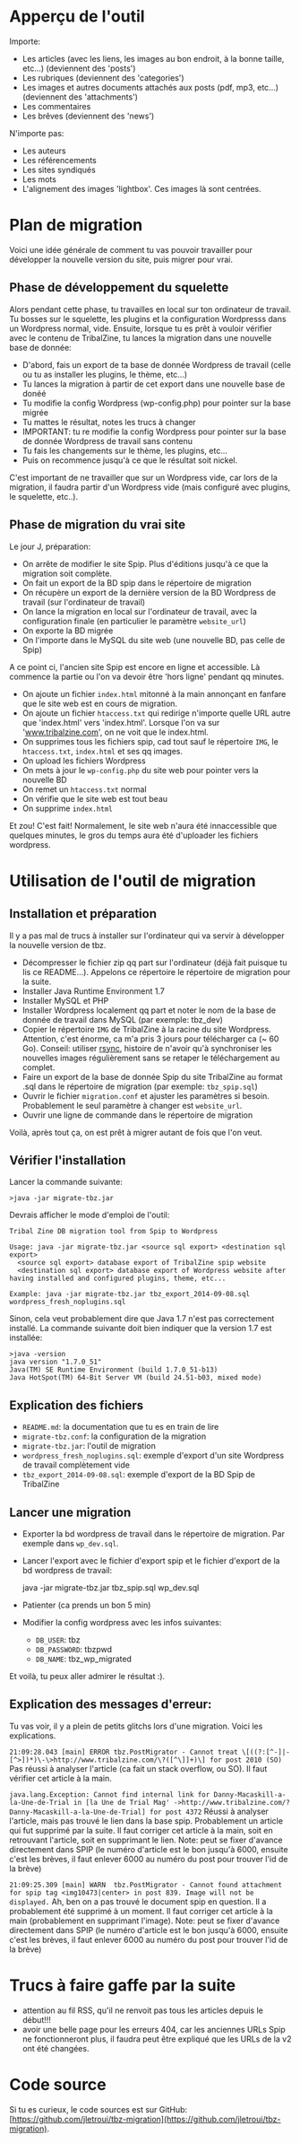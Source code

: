 Apperçu de l'outil
==================

Importe:

- Les articles (avec les liens, les images au bon endroit, à la bonne taille, etc...) (deviennent des 'posts')
- Les rubriques (deviennent des 'categories')
- Les images et autres documents attachés aux posts (pdf, mp3, etc...) (deviennent des 'attachments')
- Les commentaires
- Les brêves (deviennent des 'news')

N'importe pas:

- Les auteurs
- Les référencements
- Les sites syndiqués
- Les mots
- L'alignement des images 'lightbox'. Ces images là sont centrées.

Plan de migration
=================

Voici une idée générale de comment tu vas pouvoir travailler pour développer la nouvelle version du site, puis migrer pour vrai.

Phase de développement du squelette
-----------------------------------

Alors pendant cette phase, tu travailles en local sur ton ordinateur de travail. Tu bosses sur le squelette, les plugins et la configuration Wordpresss dans un Wordpress normal, vide. 
Ensuite, lorsque tu es prêt à vouloir vérifier avec le contenu de TribalZine, tu lances la migration dans une nouvelle base de donnée:

- D'abord, fais un export de ta base de donnée Wordpress de travail (celle ou tu as installer les plugins, le thème, etc...)
- Tu lances la migration à partir de cet export dans une nouvelle base de donéé
- Tu modifie la config Wordpress (wp-config.php) pour pointer sur la base migrée
- Tu mattes le résultat, notes les trucs à changer
- IMPORTANT: tu re modifie la config Wordpress pour pointer sur la base de donnée Wordpress de travail sans contenu
- Tu fais les changements sur le thème, les plugins, etc...
- Puis on recommence jusqu'à ce que le résultat soit nickel.

C'est important de ne travailler que sur un Wordpress vide, car lors de la migration, il faudra partir d'un Wordpress vide (mais configuré avec plugins, le squelette, etc..).

Phase de migration du vrai site
-------------------------------

Le jour J, préparation:

- On arrête de modifier le site Spip. Plus d'éditions jusqu'à ce que la migration soit complète.
- On fait un export de la BD spip dans le répertoire de migration
- On récupère un export de la dernière version de la BD Wordpress de travail (sur l'ordinateur de travail)
- On lance la migration en local sur l'ordinateur de travail, avec la configuration finale (en particulier le paramètre `website_url`)
- On exporte la BD migrée
- On l'importe dans le MySQL du site web (une nouvelle BD, pas celle de Spip)

A ce point ci, l'ancien site Spip est encore en ligne et accessible. Là commence la partie ou l'on va devoir être 'hors ligne' pendant qq minutes.

- On ajoute un fichier `index.html` mitonné à la main annonçant en fanfare que le site web est en cours de migration. 
- On ajoute un fichier `htaccess.txt` qui redirige n'importe quelle URL autre que 'index.html' vers 'index.html'. Lorsque l'on va sur 'www.tribalzine.com', on ne voit que le index.html.
- On supprimes tous les fichiers spip, cad tout sauf le répertoire `IMG`, le `htaccess.txt`, `index.html` et ses qq images.
- On upload les fichiers Wordpress
- On mets à jour le `wp-config.php` du site web pour pointer vers la nouvelle BD
- On remet un `htaccess.txt` normal
- On vérifie que le site web est tout beau
- On supprime `index.html`

Et zou! C'est fait! Normalement, le site web n'aura été innaccessible que quelques minutes, le gros du temps aura été d'uploader les fichiers wordpress.

Utilisation de l'outil de migration
===================================

Installation et préparation
---------------------------

Il y a pas mal de trucs à installer sur l'ordinateur qui va servir à développer la nouvelle version de tbz.

- Décompresser le fichier zip qq part sur l'ordinateur (déjà fait puisque tu lis ce README...). Appelons ce répertoire le répertoire de migration pour la suite.
- Installer Java Runtime Environment 1.7
- Installer MySQL et PHP
- Installer Wordpress localement qq part et noter le nom de la base de donnée de travail dans MySQL (par exemple: tbz_dev)
- Copier le répertoire `IMG` de TribalZine à la racine du site Wordpress. Attention, c'est énorme, ca m'a pris 3 jours pour télécharger ca (~ 60 Go). Conseil: utiliser [rsync](https://www.digitalocean.com/community/tutorials/how-to-use-rsync-to-sync-local-and-remote-directories-on-a-vps), histoire de n'avoir qu'à synchroniser les nouvelles images régulièrement sans se retaper le téléchargement au complet. 
- Faire un export de la base de donnée Spip du site TribalZine au format .sql dans le répertoire de migration (par exemple: `tbz_spip.sql`)
- Ouvrir le fichier `migration.conf` et ajuster les paramètres si besoin. Probablement le seul paramètre à changer est `website_url`.
- Ouvrir une ligne de commande dans le répertoire de migration

Voilà, après tout ça, on est prêt à migrer autant de fois que l'on veut.

Vérifier l'installation
-----------------------

Lancer la commande suivante:

    >java -jar migrate-tbz.jar

Devrais afficher le mode d'emploi de l'outil:

    Tribal Zine DB migration tool from Spip to Wordpress
    
    Usage: java -jar migrate-tbz.jar <source sql export> <destination sql export>
      <source sql export> database export of TribalZine spip website
      <destination sql export> database export of Wordpress website after having installed and configured plugins, theme, etc...
    
    Example: java -jar migrate-tbz.jar tbz_export_2014-09-08.sql wordpress_fresh_noplugins.sql
    
Sinon, cela veut probablement dire que Java 1.7 n'est pas correctement installé. La commande suivante doit bien indiquer que la version 1.7 est installée:
    
    >java -version
    java version "1.7.0_51"
    Java(TM) SE Runtime Environment (build 1.7.0_51-b13)
    Java HotSpot(TM) 64-Bit Server VM (build 24.51-b03, mixed mode)

Explication des fichiers
------------------------

- `README.md`: la documentation que tu es en train de lire
- `migrate-tbz.conf`: la configuration de la migration
- `migrate-tbz.jar`: l'outil de migration
- `wordpress_fresh_noplugins.sql`: exemple d'export d'un site Wordpress de travail complètement vide
- `tbz_export_2014-09-08.sql`: exemple d'export de la BD Spip de TribalZine

Lancer une migration
--------------------

- Exporter la bd wordpress de travail dans le répertoire de migration. Par exemple dans `wp_dev.sql`.
- Lancer l'export avec le fichier d'export spip et le fichier d'export de la bd wordpress de travail:

    java -jar migrate-tbz.jar tbz_spip.sql wp_dev.sql

- Patienter (ca prends un bon 5 min)
- Modifier la config wordpress avec les infos suivantes:
  - `DB_USER`: tbz
  - `DB_PASSWORD`: tbzpwd
  - `DB_NAME`: tbz_wp_migrated
  
Et voilà, tu peux aller admirer le résultat :).  

Explication des messages d'erreur:
----------------------------------

Tu vas voir, il y a plein de petits glitchs lors d'une migration. Voici les explications.


`21:09:28.043 [main] ERROR tbz.PostMigrator - Cannot treat \[((?:[^-]|-[^>])*)\-\>http://www.tribalzine.com/\?([^\]]+)\] for post 2010 (SO)`
Pas réussi à analyser l'article (ca fait un stack overflow, ou SO). Il faut vérifier cet article à la main.

`java.lang.Exception: Cannot find internal link for Danny-Macaskill-a-la-Une-de-Trial in [la Une de Trial Mag' ->http://www.tribalzine.com/?Danny-Macaskill-a-la-Une-de-Trial] for post 4372`
Réussi à analyser l'article, mais pas trouvé le lien dans la base spip. Probablement un article qui fut supprimé par la suite. Il faut corriger cet article à la main, soit en retrouvant l'article, soit en supprimant le lien.
Note: peut se fixer d'avance directement dans SPIP (le numéro d'article est le bon jusqu'à 6000, ensuite c'est les brèves, il faut enlever 6000 au numéro du post pour trouver l'id de la brève)

`21:09:25.309 [main] WARN  tbz.PostMigrator - Cannot found attachment for spip tag <img10473|center> in post 839. Image will not be displayed.`
Ah, ben on a pas trouvé le document spip en question. Il a probablement été supprimé à un moment. Il faut corriger cet article à la main (probablement en supprimant l'image).
Note: peut se fixer d'avance directement dans SPIP (le numéro d'article est le bon jusqu'à 6000, ensuite c'est les brèves, il faut enlever 6000 au numéro du post pour trouver l'id de la brève)

Trucs à faire gaffe par la suite
================================

- attention au fil RSS, qu'il ne renvoit pas tous les articles depuis le début!!!
- avoir une belle page pour les erreurs 404, car les anciennes URLs Spip ne fonctionneront plus, il faudra peut être expliqué que les URLs de la v2 ont été changées.

Code source
===========

Si tu es curieux, le code sources est sur GitHub: [https://github.com/jletroui/tbz-migration](https://github.com/jletroui/tbz-migration).